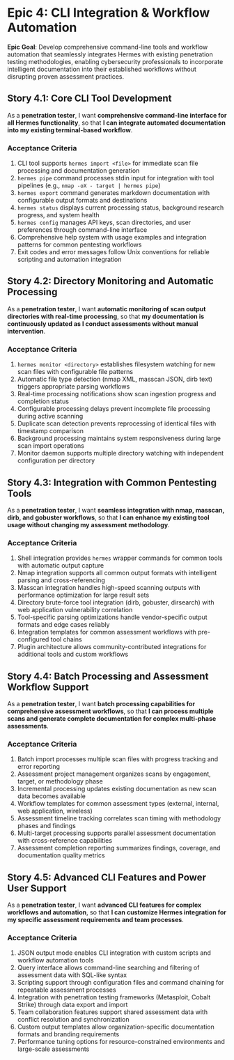 # Epic 4: CLI Integration & Workflow Automation

**Epic Goal**: Develop comprehensive command-line tools and workflow automation that seamlessly integrates Hermes with existing penetration testing methodologies, enabling cybersecurity professionals to incorporate intelligent documentation into their established workflows without disrupting proven assessment practices.

## Story 4.1: Core CLI Tool Development
As a **penetration tester**,
I want **comprehensive command-line interface for all Hermes functionality**,
so that **I can integrate automated documentation into my existing terminal-based workflow**.

### Acceptance Criteria
1. CLI tool supports `hermes import <file>` for immediate scan file processing and documentation generation
2. `hermes pipe` command processes stdin input for integration with tool pipelines (e.g., `nmap -oX - target | hermes pipe`)
3. `hermes export` command generates markdown documentation with configurable output formats and destinations
4. `hermes status` displays current processing status, background research progress, and system health
5. `hermes config` manages API keys, scan directories, and user preferences through command-line interface
6. Comprehensive help system with usage examples and integration patterns for common pentesting workflows
7. Exit codes and error messages follow Unix conventions for reliable scripting and automation integration

## Story 4.2: Directory Monitoring and Automatic Processing
As a **penetration tester**,
I want **automatic monitoring of scan output directories with real-time processing**,
so that **my documentation is continuously updated as I conduct assessments without manual intervention**.

### Acceptance Criteria
1. `hermes monitor <directory>` establishes filesystem watching for new scan files with configurable file patterns
2. Automatic file type detection (nmap XML, masscan JSON, dirb text) triggers appropriate parsing workflows
3. Real-time processing notifications show scan ingestion progress and completion status
4. Configurable processing delays prevent incomplete file processing during active scanning
5. Duplicate scan detection prevents reprocessing of identical files with timestamp comparison
6. Background processing maintains system responsiveness during large scan import operations
7. Monitor daemon supports multiple directory watching with independent configuration per directory

## Story 4.3: Integration with Common Pentesting Tools
As a **penetration tester**,
I want **seamless integration with nmap, masscan, dirb, and gobuster workflows**,
so that **I can enhance my existing tool usage without changing my assessment methodology**.

### Acceptance Criteria
1. Shell integration provides `hermes` wrapper commands for common tools with automatic output capture
2. Nmap integration supports all common output formats with intelligent parsing and cross-referencing
3. Masscan integration handles high-speed scanning outputs with performance optimization for large result sets
4. Directory brute-force tool integration (dirb, gobuster, dirsearch) with web application vulnerability correlation
5. Tool-specific parsing optimizations handle vendor-specific output formats and edge cases reliably
6. Integration templates for common assessment workflows with pre-configured tool chains
7. Plugin architecture allows community-contributed integrations for additional tools and custom workflows

## Story 4.4: Batch Processing and Assessment Workflow Support
As a **penetration tester**,
I want **batch processing capabilities for comprehensive assessment workflows**,
so that **I can process multiple scans and generate complete documentation for complex multi-phase assessments**.

### Acceptance Criteria
1. Batch import processes multiple scan files with progress tracking and error reporting
2. Assessment project management organizes scans by engagement, target, or methodology phase
3. Incremental processing updates existing documentation as new scan data becomes available
4. Workflow templates for common assessment types (external, internal, web application, wireless)
5. Assessment timeline tracking correlates scan timing with methodology phases and findings
6. Multi-target processing supports parallel assessment documentation with cross-reference capabilities
7. Assessment completion reporting summarizes findings, coverage, and documentation quality metrics

## Story 4.5: Advanced CLI Features and Power User Support
As a **penetration tester**,
I want **advanced CLI features for complex workflows and automation**,
so that **I can customize Hermes integration for my specific assessment requirements and team processes**.

### Acceptance Criteria
1. JSON output mode enables CLI integration with custom scripts and workflow automation tools
2. Query interface allows command-line searching and filtering of assessment data with SQL-like syntax
3. Scripting support through configuration files and command chaining for repeatable assessment processes
4. Integration with penetration testing frameworks (Metasploit, Cobalt Strike) through data export and import
5. Team collaboration features support shared assessment data with conflict resolution and synchronization
6. Custom output templates allow organization-specific documentation formats and branding requirements
7. Performance tuning options for resource-constrained environments and large-scale assessments
